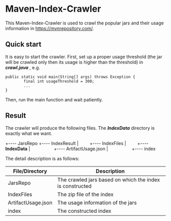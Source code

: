 # Maven-Index-Crawler
This Maven-Index-Crawler is used to crawl the popular jars and their usage information in https://mvnrepository.com/.

## Quick start

It is easy to start the crawler. 
First, set up a proper usage threshold (the jar will be crawled only then its usage is higher than the threshold) in ***crawl.java*** , e.g.
```
public static void main(String[] args) throws Exception {
        final int usageThreshold = 300;
		...
}
```

Then, run the main function and wait patiently.

## Result
The crawler will produce the following files. The ***IndexData*** directory is exactly what we want.

+---- JarsRepo
+---- IndexResult
| &nbsp; &nbsp; &nbsp; &nbsp; +---- IndexFiles
| &nbsp; &nbsp; &nbsp; &nbsp; +---- **IndexData**
| &nbsp; &nbsp; &nbsp; &nbsp; &nbsp; &nbsp; &nbsp; &nbsp; &nbsp; +---- ArtifactUsage.json
| &nbsp; &nbsp; &nbsp; &nbsp; &nbsp; &nbsp; &nbsp; &nbsp; &nbsp; +---- index


The detail description is as follows:

| File/Directory   | Description  |
|  ----  | ----  |
| JarsRepo  | The crawled jars based on which the index is constructed |
| IndexFiles  | The zip file of the index |
| ArtifactUsage.json  | The usage information of the jars |
| index  | The constructed index |